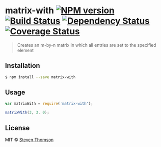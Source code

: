 # matrix-with [![NPM version][npm-image]][npm-url] [![Build Status][travis-image]][travis-url] [![Dependency Status][daviddm-image]][daviddm-url] [![Coverage Status][coveralls-image]][coveralls-url]
> Creates an m-by-n matrix in which all entries are set to the specified element

## Installation

```sh
$ npm install --save matrix-with
```

## Usage

```js
var matrixWith = require('matrix-with');

matrixWith(3, 3, 0);
```
## License

MIT © [Steven Thomson]()


[npm-image]: https://badge.fury.io/js/matrix-with.svg
[npm-url]: https://npmjs.org/package/matrix-with
[travis-image]: https://travis-ci.org/capital5/matrix-with.svg?branch=master
[travis-url]: https://travis-ci.org/capital5/matrix-with
[daviddm-image]: https://david-dm.org/capital5/matrix-with.svg?theme=shields.io
[daviddm-url]: https://david-dm.org/capital5/matrix-with
[coveralls-image]: https://coveralls.io/repos/github/capital5/matrix-with/badge.svg?branch=master
[coveralls-url]: https://coveralls.io/github/capital5/matrix-with?branch=master
